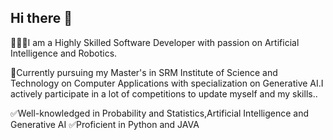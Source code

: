 ## Hi there 👋

🧑🏻‍💻I am a Highly Skilled Software Developer with passion on Artificial Intelligence and Robotics.

🎒Currently pursuing my Master's in SRM Institute of Science and Technology on Computer Applications with specialization on Generative AI.I actively participate in a lot of competitions to update myself and my skills..

✅Well-knowledged in Probability and Statistics,Artificial Intelligence and Generative AI 
✅Proficient in Python and JAVA
